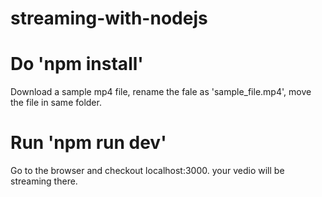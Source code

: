 # streaming-with-nodejs

# Do 'npm install'

Download a sample mp4 file, rename the fale as 'sample_file.mp4', move the file in same folder.

# Run 'npm run dev'

Go to the browser and checkout localhost:3000. your vedio will be streaming there.
